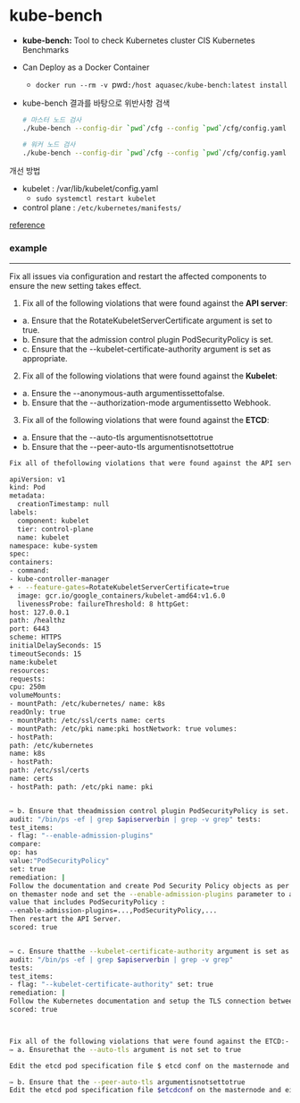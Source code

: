 # kube-bench

- **kube-bench:** Tool to check Kubernetes cluster CIS Kubernetes Benchmarks

- Can Deploy as a Docker Container
  - `docker run --rm -v `pwd`:/host aquasec/kube-bench:latest install`



- kube-bench 결과를 바탕으로 위반사항 검색

  ```sh
  # 마스터 노드 검사
  ./kube-bench --config-dir `pwd`/cfg --config `pwd`/cfg/config.yaml master
  
  # 워커 노드 검사
  ./kube-bench --config-dir `pwd`/cfg --config `pwd`/cfg/config.yaml node
  ```



개선 방법

- kubelet :  /var/lib/kubelet/config.yaml
  - `sudo systemctl restart kubelet`
- control plane :  `/etc/kubernetes/manifests/`

[reference](https://github.com/aquasecurity/kube-bench/blob/main/docs/installation.md)



### example

---



Fix all issues via configuration and restart the affected components to ensure the new setting takes effect.

1. Fix all of the following violations that were found against the **API server**:

- a. Ensure that the RotateKubeletServerCertificate argument is set to true.
- b. Ensure that the admission control plugin PodSecurityPolicy is set.
- c. Ensure that the --kubelet-certificate-authority argument is set as appropriate.

2.  Fix all of the following violations that were found against the **Kubelet**:

- a. Ensure the --anonymous-auth argumentissettofalse.
-  b. Ensure that the --authorization-mode argumentissetto Webhook.

3. Fix all of the following violations that were found against the **ETCD**:

- a. Ensure that the --auto-tls argumentisnotsettotrue
- b. Ensure that the --peer-auto-tls argumentisnotsettotrue



~~~sh
Fix all of thefollowing violations that were found against the API server:-

apiVersion: v1
kind: Pod
metadata:
  creationTimestamp: null
labels:
  component: kubelet
  tier: control-plane
  name: kubelet
namespace: kube-system
spec:
containers:
- command:
- kube-controller-manager
+ - --feature-gates=RotateKubeletServerCertificate=true
  image: gcr.io/google_containers/kubelet-amd64:v1.6.0
  livenessProbe: failureThreshold: 8 httpGet:
host: 127.0.0.1
path: /healthz
port: 6443
scheme: HTTPS
initialDelaySeconds: 15
timeoutSeconds: 15
name:kubelet
resources:
requests:
cpu: 250m
volumeMounts:
- mountPath: /etc/kubernetes/ name: k8s
readOnly: true
- mountPath: /etc/ssl/certs name: certs
- mountPath: /etc/pki name:pki hostNetwork: true volumes:
- hostPath:
path: /etc/kubernetes
name: k8s
- hostPath:
path: /etc/ssl/certs
name: certs
- hostPath: path: /etc/pki name: pki


✑ b. Ensure that theadmission control plugin PodSecurityPolicy is set.
audit: "/bin/ps -ef | grep $apiserverbin | grep -v grep" tests:
test_items:
- flag: "--enable-admission-plugins"
compare:
op: has
value:"PodSecurityPolicy"
set: true
remediation: |
Follow the documentation and create Pod Security Policy objects as per your environment. Then, edit the API server pod specification file $apiserverconf
on themaster node and set the --enable-admission-plugins parameter to a
value that includes PodSecurityPolicy :
--enable-admission-plugins=...,PodSecurityPolicy,...
Then restart the API Server.
scored: true


✑ c. Ensure thatthe --kubelet-certificate-authority argument is set as appropriate.
audit: "/bin/ps -ef | grep $apiserverbin | grep -v grep"
tests:
test_items:
- flag: "--kubelet-certificate-authority" set: true
remediation: |
Follow the Kubernetes documentation and setup the TLS connection between the apiserver and kubelets. Then, edit the API server pod specification file $apiserverconf on the master node and set the --kubelet-certificate-authority parameter to the path to the cert file for the certificate authority. --kubelet-certificate-authority=<ca-string>
scored: true



Fix all of the following violations that were found against the ETCD:-
✑ a. Ensurethat the --auto-tls argument is not set to true

Edit the etcd pod specification file $ etcd conf on the masternode and either remove the -- auto-tls parameter or set it to false.--auto-tls=false

✑ b. Ensure that the --peer-auto-tls argumentisnotsettotrue
Edit the etcd pod specification file $etcdconf on the masternode and either remove the -- peer-auto-tls parameter or set it to false.--peer-auto-tls=false
~~~





